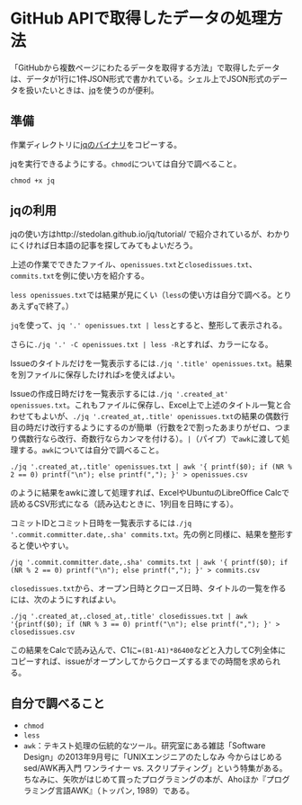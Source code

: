 # GitHub APIで取得したデータの処理方法

「GitHubから複数ページにわたるデータを取得する方法」で取得したデータは、データが1行に1件JSON形式で書かれている。シェル上でJSON形式のデータを扱いたいときは、[jq](http://stedolan.github.io/jq/tutorial/)を使うのが便利。

## 準備

作業ディレクトリに[jqのバイナリ](http://stedolan.github.io/jq/download/linux32/jq)をコピーする。

jqを実行できるようにする。`chmod`については自分で調べること。

```
chmod +x jq
```

## jqの利用

jqの使い方はhttp://stedolan.github.io/jq/tutorial/ で紹介されているが、わかりにくければ日本語の記事を探してみてもよいだろう。

上述の作業でできたファイル、`openissues.txt`と`closedissues.txt`、`commits.txt`を例に使い方を紹介する。

`less openissues.txt`では結果が見にくい（`less`の使い方は自分で調べる。とりあえず`q`で終了。）

`jq`を使って、`jq '.' openissues.txt | less`とすると、整形して表示される。

さらに`./jq '.' -C openissues.txt | less -R`とすれば、カラーになる。

Issueのタイトルだけを一覧表示するには`./jq '.title' openissues.txt`。結果を別ファイルに保存したければ`>`を使えばよい。

Issueの作成日時だけを一覧表示するには`./jq '.created_at' openissues.txt`。これもファイルに保存し、Excel上で上述のタイトル一覧と合わせてもよいが、`./jq '.created_at,.title' openissues.txt`の結果の偶数行目の時だけ改行するようにするのが簡単（行数を2で割ったあまりがゼロ、つまり偶数行なら改行、奇数行ならカンマを付ける）。`|`（パイプ）で`awk`に渡して処理する。`awk`については自分で調べること。

```
./jq '.created_at,.title' openissues.txt | awk '{ printf($0); if (NR % 2 == 0) printf("\n"); else printf(","); }' > openissues.csv
```

のように結果をawkに渡して処理すれば、ExcelやUbuntuのLibreOffice Calcで読めるCSV形式になる（読み込むときに、1列目を日時にする）。

コミットIDとコミット日時を一覧表示するには`./jq '.commit.committer.date,.sha' commits.txt`。先の例と同様に、結果を整形すると使いやすい。

```.
/jq '.commit.committer.date,.sha' commits.txt | awk '{ printf($0); if (NR % 2 == 0) printf("\n"); else printf(","); }' > commits.csv
```

`closedissues.txt`から、オープン日時とクローズ日時、タイトルの一覧を作るには、次のようにすればよい。

```
./jq '.created_at,.closed_at,.title' closedissues.txt | awk '{printf($0); if (NR % 3 == 0) printf("\n"); else printf(","); }' > closedissues.csv
```

この結果をCalcで読み込んで、C1に`=(B1-A1)*86400`などと入力してC列全体にコピーすれば、issueがオープンしてからクローズするまでの時間を求められる。

## 自分で調べること

* `chmod`
* `less`
* `awk`：テキスト処理の伝統的なツール。研究室にある雑誌「Software Design」の2013年9月号に「UNIXエンジニアのたしなみ 今からはじめるsed/AWK再入門 ワンライナー vs. スクリプティング」という特集がある。ちなみに、矢吹がはじめて買ったプログラミングの本が、Ahoほか『プログラミング言語AWK』（トッパン, 1989）である。
